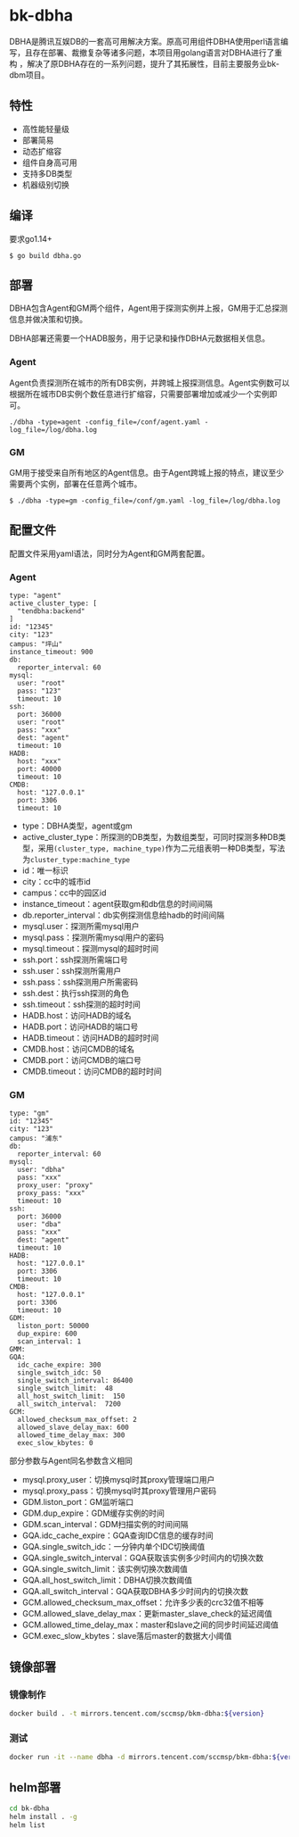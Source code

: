 # bk-dbha
DBHA是腾讯互娱DB的一套高可用解决方案。原高可用组件DBHA使用perl语言编写，且存在部署、裁撤复杂等诸多问题，本项目用golang语言对DBHA进行了重构
，解决了原DBHA存在的一系列问题，提升了其拓展性，目前主要服务业bk-dbm项目。

## 特性
- 高性能轻量级
- 部署简易
- 动态扩缩容
- 组件自身高可用
- 支持多DB类型
- 机器级别切换


## 编译
要求go1.14+
```
$ go build dbha.go
```

## 部署

DBHA包含Agent和GM两个组件，Agent用于探测实例并上报，GM用于汇总探测信息并做决策和切换。

DBHA部署还需要一个HADB服务，用于记录和操作DBHA元数据相关信息。

### Agent
Agent负责探测所在城市的所有DB实例，并跨城上报探测信息。Agent实例数可以根据所在城市DB实例个数任意进行扩缩容，只需要部署增加或减少一个实例即可。
```
./dbha -type=agent -config_file=/conf/agent.yaml -log_file=/log/dbha.log
```


### GM
GM用于接受来自所有地区的Agent信息。由于Agent跨城上报的特点，建议至少需要两个实例，部署在任意两个城市。
```
$ ./dbha -type=gm -config_file=/conf/gm.yaml -log_file=/log/dbha.log
```

## 配置文件
配置文件采用yaml语法，同时分为Agent和GM两套配置。

### Agent
```
type: "agent"
active_cluster_type: [
  "tendbha:backend"
]
id: "12345"
city: "123"
campus: "坪山"
instance_timeout: 900
db:
  reporter_interval: 60
mysql:
  user: "root"
  pass: "123"
  timeout: 10
ssh:
  port: 36000
  user: "root"
  pass: "xxx"
  dest: "agent"
  timeout: 10
HADB:
  host: "xxx"
  port: 40000
  timeout: 10
CMDB:
  host: "127.0.0.1"
  port: 3306
  timeout: 10
```
- type：DBHA类型，agent或gm
- active_cluster_type：所探测的DB类型，为数组类型，可同时探测多种DB类型，采用`(cluster_type, machine_type)`作为二元组表明一种DB类型，写法为`cluster_type:machine_type`
- id：唯一标识
- city：cc中的城市id
- campus：cc中的园区id
- instance_timeout：agent获取gm和db信息的时间间隔
- db.reporter_interval：db实例探测信息给hadb的时间间隔
- mysql.user：探测所需mysql用户
- mysql.pass：探测所需mysql用户的密码
- mysql.timeout：探测mysql的超时时间
- ssh.port：ssh探测所需端口号
- ssh.user：ssh探测所需用户
- ssh.pass：ssh探测用户所需密码
- ssh.dest：执行ssh探测的角色
- ssh.timeout：ssh探测的超时时间
- HADB.host：访问HADB的域名
- HADB.port：访问HADB的端口号
- HADB.timeout：访问HADB的超时时间
- CMDB.host：访问CMDB的域名
- CMDB.port：访问CMDB的端口号
- CMDB.timeout：访问CMDB的超时时间

### GM
```
type: "gm"
id: "12345"
city: "123"
campus: "浦东"
db:
  reporter_interval: 60
mysql:
  user: "dbha"
  pass: "xxx"
  proxy_user: "proxy"
  proxy_pass: "xxx"
  timeout: 10
ssh:
  port: 36000
  user: "dba"
  pass: "xxx"
  dest: "agent"
  timeout: 10
HADB:
  host: "127.0.0.1"
  port: 3306
  timeout: 10
CMDB:
  host: "127.0.0.1"
  port: 3306
  timeout: 10
GDM:
  liston_port: 50000
  dup_expire: 600
  scan_interval: 1
GMM:
GQA:
  idc_cache_expire: 300
  single_switch_idc: 50
  single_switch_interval: 86400
  single_switch_limit:  48
  all_host_switch_limit:  150
  all_switch_interval:  7200
GCM:
  allowed_checksum_max_offset: 2
  allowed_slave_delay_max: 600
  allowed_time_delay_max: 300
  exec_slow_kbytes: 0
```
部分参数与Agent同名参数含义相同
- mysql.proxy_user：切换mysql时其proxy管理端口用户
- mysql.proxy_pass：切换mysql时其proxy管理用户密码
- GDM.liston_port：GM监听端口
- GDM.dup_expire：GDM缓存实例的时间
- GDM.scan_interval：GDM扫描实例的时间间隔
- GQA.idc_cache_expire：GQA查询IDC信息的缓存时间
- GQA.single_switch_idc：一分钟内单个IDC切换阈值
- GQA.single_switch_interval：GQA获取该实例多少时间内的切换次数
- GQA.single_switch_limit：该实例切换次数阈值
- GQA.all_host_switch_limit：DBHA切换次数阈值
- GQA.all_switch_interval：GQA获取DBHA多少时间内的切换次数
- GCM.allowed_checksum_max_offset：允许多少表的crc32值不相等
- GCM.allowed_slave_delay_max：更新master_slave_check的延迟阈值
- GCM.allowed_time_delay_max：master和slave之间的同步时间延迟阈值
- GCM.exec_slow_kbytes：slave落后master的数据大小阈值

## 镜像部署
### 镜像制作

```bash
docker build . -t mirrors.tencent.com/sccmsp/bkm-dbha:${version}
```

### 测试

```bash
docker run -it --name dbha -d mirrors.tencent.com/sccmsp/bkm-dbha:${version}  bash -c "sleep 3600"
```

## helm部署
```bash
cd bk-dbha
helm install . -g
helm list
```
